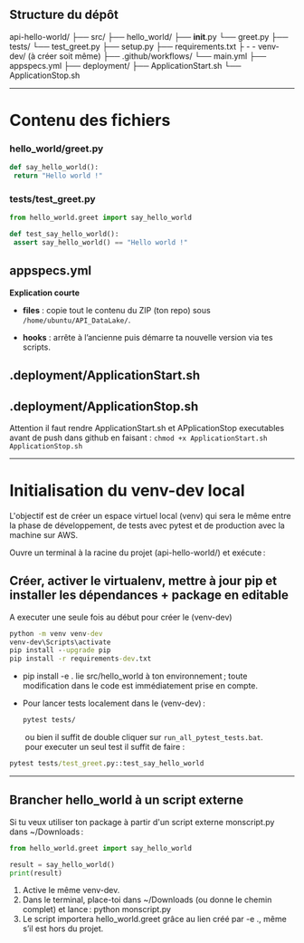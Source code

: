 ## Structure du dépôt

api-hello-world/
├── src/
    ├── hello_world/
    ├── **init**.py
    └── greet.py
├── tests/
    └── test_greet.py
├── setup.py
├── requirements.txt
├ - - venv-dev/ (à créer soit même)
├── .github/workflows/
     └── main.yml
├── appspecs.yml
├── deployment/
    ├── ApplicationStart.sh
    └── ApplicationStop.sh

---

# Contenu des fichiers

### hello_world/greet.py

```python
def say_hello_world():
 return "Hello world !"
```

### tests/test_greet.py

```python
from hello_world.greet import say_hello_world

def test_say_hello_world():
 assert say_hello_world() == "Hello world !"
```

## appspecs.yml

**Explication courte**

- **files** : copie tout le contenu du ZIP (ton repo) sous `/home/ubuntu/API_DataLake/`.

- **hooks** : arrête à l’ancienne puis démarre ta nouvelle version via tes scripts.

## .deployment/ApplicationStart.sh

## .deployment/ApplicationStop.sh

Attention il faut rendre ApplicationStart.sh et APplicationStop executables avant de push dans github en faisant : `chmod +x ApplicationStart.sh ApplicationStop.sh`

---

# Initialisation du venv-dev local

L'objectif est de créer un espace virtuel local (venv) qui sera le même entre la phase de développement, de tests avec pytest et de production avec la machine sur AWS.

Ouvre un terminal à la racine du projet (api-hello-world/) et exécute :

## Créer, activer le virtualenv, mettre à jour pip et installer les dépendances + package en editable

A executer une seule fois au début pour créer le (venv-dev)

```cmd
python -m venv venv-dev
venv-dev\Scripts\activate
pip install --upgrade pip
pip install -r requirements-dev.txt
```

- pip install -e . lie src/hello_world à ton environnement ; toute modification dans le code est immédiatement prise en compte.

- Pour lancer tests localement dans le (venv-dev) :
  
  ```cmd
  pytest tests/
  ```

       ou bien il suffit de double cliquer sur `run_all_pytest_tests.bat`.
       pour executer un seul test il suffit de faire : 

```cmd
pytest tests/test_greet.py::test_say_hello_world
```

---

## Brancher hello_world à un script externe

Si tu veux utiliser ton package à partir d'un script externe monscript.py dans ~/Downloads :

```python
from hello_world.greet import say_hello_world

result = say_hello_world()
print(result)
```

1. Active le même venv-dev.
2. Dans le terminal, place-toi dans ~/Downloads (ou donne le chemin complet) et lance :
   python monscript.py
3. Le script importera hello_world.greet grâce au lien créé par -e ., même s’il est hors du projet.
